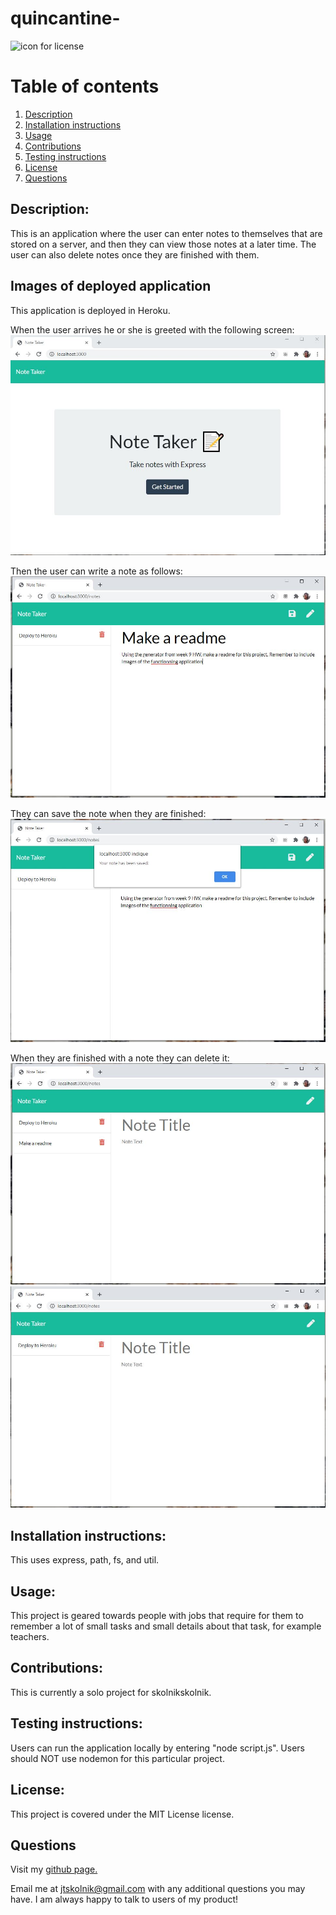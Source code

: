 # quincantine- 

![icon for license](https://camo.githubusercontent.com/3ccf4c50a1576b0dd30b286717451fa56b783512/68747470733a2f2f696d672e736869656c64732e696f2f62616467652f4c6963656e73652d4d49542d79656c6c6f772e737667)

# Table of contents
1. [Description](#Description)
2. [Installation instructions](#Installation-instructions)
3. [Usage](#usage)
4. [Contributions](#Contributions)
5. [Testing instructions](#Testing-instructions)
6. [License](#License)
7. [Questions](#Questions)

## Description: 
This is an application where the user can enter notes to themselves that are stored on a server, and then they can view those notes at a later time. The user can also delete notes once they are finished with them. 

## Images of deployed application
This application is deployed in Heroku. 

When the user arrives he or she is greeted with the following screen:
![welcome screen](./images/welcome_screen.JPG)

Then the user can write a note as follows:
![writing note](./images/writing_note.JPG)

They can save the note when they are finished:
![saving note](./images/saving_note.JPG)

When they are finished with a note they can delete it:
![deleting note before](./images/before_delete.JPG)
![deleting note after](./images/after_delete.JPG)

## Installation instructions: 
This uses express, path, fs, and util.

## Usage: 
This project is geared towards people with jobs that require for them to remember a lot of small tasks and small details about that task, for example teachers.

## Contributions: 
This is currently a solo project for skolnikskolnik.

## Testing instructions: 
Users can run the application locally by entering "node script.js". Users should NOT use nodemon for this particular project.

## License:  
This project is covered under the MIT License license.

## Questions
Visit my <a href='https://www.github.com/skolnikskolnik'>github page.</a> 

Email me at jtskolnik@gmail.com with any additional questions you may have. I am always happy to talk to users of my product!